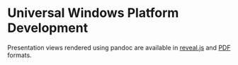 # Universal Windows Platform Development

Presentation views rendered using pandoc are available in [reveal.js](slides.html) and [PDF](slides.pdf) formats.
